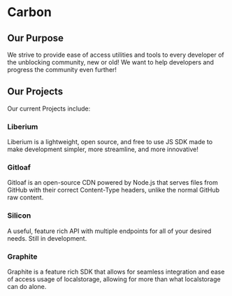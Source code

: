 # Carbon

## Our Purpose
We strive to provide ease of access utilities and tools to every developer of the unblocking community, new or old! We want to help developers and progress the community even further!

## Our Projects
Our current Projects include:
### Liberium
Liberium is a lightweight, open source, and free to use JS SDK made to make development simpler, more streamline, and more innovative!
### Gitloaf
Gitloaf is an open-source CDN powered by Node.js that serves files from GitHub with their correct Content-Type headers, unlike the normal GitHub raw content.
### Silicon
A useful, feature rich API with multiple endpoints for all of your desired needs. Still in development.
### Graphite
Graphite is a feature rich SDK that allows for seamless integration and ease of access usage of localstorage, allowing for more than what localstorage can do alone.
